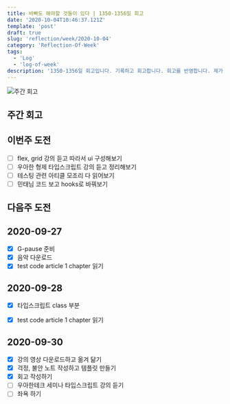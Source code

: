 ```yaml
---
title: 바빠도 해야할 것들이 있다 | 1350-1356일 회고
date: '2020-10-04T10:46:37.121Z'
template: 'post'
draft: true
slug: 'reflection/week/2020-10-04'
category: 'Reflection-Of-Week'
tags:
  - 'Log'
  - 'log-of-week'
description: '1350-1356일 회고입니다. 기록하고 회고합니다. 회고를 반영합니다. 제가 자라는 방식입니다.'
---
```

![주간 회고](https://imgur.com/PwMHNaY.png)



## 주간 회고 


## 이번주 도전
- [ ] flex, grid 강의 듣고 따라서 ui 구성해보기
- [ ] 우아한 형제 타입스크립트 강의 듣고 정리해보기 
- [ ] 테스팅 관련 아티클 모조리 다 읽어보기
- [ ] 민태님 코드 보고 hooks로 바꿔보기 

## 다음주 도전


## 2020-09-27
- [x] G-pause 준비
- [x] 음악 다운로드 
- [x] test code article 1 chapter 읽기 

## 2020-09-28
- [x] 타입스크립트 class 부분 
- [x] test code article 1 chapter 읽기 


## 2020-09-30 
- [x] 강의 영상 다운로드하고 옮겨 닮기
- [x] 걱정, 불안 노트 작성하고 템플릿 만들기 
- [x] 회고 작성하기 
- [ ] 우아한테크 세미나 타입스크립트 강의 듣기
- [ ] 좌욕 하기
